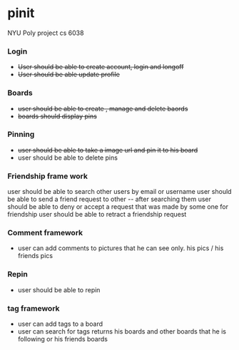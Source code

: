 pinit
=====

NYU Poly project cs 6038


### Login
* ~~User should be able to create account, login and longoff~~
* ~~User should be able update profile~~

### Boards
* ~~user should be able to create , manage and delete baords~~
* ~~boards should display pins~~

### Pinning 
* ~~user should be able to take a image url and pin it to his board~~
* user should be able to delete pins 

### Friendship frame work
user should be able to search other users by email or username 
user should be able to send a friend request to other -- after searching them
user should be able to deny or accept a request that was made by some one for friendship
user should be able to retract a friendship request

### Comment framework
* user can add comments to pictures that he can see only. his pics / his friends pics

### Repin
* user should be able to repin

### tag framework
* user can add tags to a board 
* user can search for tags returns his boards and other boards that he is following or his friends boards

